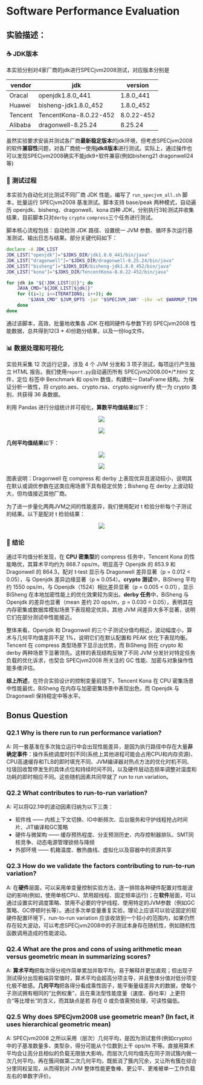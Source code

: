 # Software Performance Evaluation

## 实验描述：

### :coffee: **JDK版本** 

本实验分别对4家厂商的jdk进行SPECjvm2008测试，对应版本分别是

| vendor     | jdk                        | version         |
|------------|----------------------------|-----------------|
| Oracal     | openjdk1.8.0_441           | 1.8.0_441       |
| Huawei     | bisheng-jdk1.8.0_452       | 1.8.0_452       |
| Tencent    | TencentKona-8.0.22-452     | 8.0.22-452      |
| Alibaba    | dragonwell-8.25.24         | 8.25.24         |

虽然实验要求安装并测试各厂商**最新稳定版本**的jdk环境，但考虑SPECjvm2008的软件**兼容性**问题，对各厂商统一使用**jdk8版本**进行测试。实际上，通过操作也可以发现SPECjvm2008确实不能jdk9+软件兼容(例如bisheng21 dragonwell24等)

### :rocket: **测试过程** 

本实验为自动化对比测试不同厂商 JDK 性能，编写了 `run_specjvm_all.sh` 脚本，批量运行 SPECjvm2008 基准测试。脚本支持 base/peak 两种模式，自动遍历 openjdk、bisheng、dragonwell、kona 四种 JDK，分别执行3轮测试并收集结果，目前脚本只对`derby` `crypto` `compress`三个任务进行测试。

脚本核心流程包括：自动检测 JDK 路径、设置统一 JVM 参数、循环多次运行基准测试、输出日志与结果。部分关键代码如下：

```bash
declare -A JDK_LIST
JDK_LIST["openjdk"]="$JDKS_DIR/jdk1.8.0_441/bin/java"
JDK_LIST["dragonwell"]="$JDKS_DIR/dragonwell-8.25.24/bin/java"
JDK_LIST["bisheng"]="$JDKS_DIR/bisheng-jdk1.8.0_452/bin/java"
JDK_LIST["kona"]="$JDKS_DIR/TencentKona-8.0.22-452/bin/java"

for jdk in "${!JDK_LIST[@]}"; do
    JAVA_CMD="${JDK_LIST[$jdk]}"
    for ((i=1; i<=ITERATIONS; i++)); do
        "$JAVA_CMD" $JVM_OPTS -jar "$SPECJVM_JAR" -ikv -wt $WARMUP_TIME -it $ITERATION_TIME $BENCH_ARGS
    done
done
```

通过该脚本，高效、批量地收集各 JDK 在相同硬件与参数下的 SPECjvm2008 性能数据，总共得到12(3 * 4)份跑分结果，以及一份log文件。

### :bar_chart: **数据处理和可视化** 

实验共采集 12 次运行记录，涉及 4 个 JVM 分发和 3 项子测试，每项运行产生独立 HTML 报告。我们使用`report.py`自动遍历所有 SPECjvm2008.00*/*.html 文件，定位 <td> 标签中 Benchmark 和 ops/m 数值，构建统一 DataFrame 结构。为保证分析一致性，将 crypto.aes、crypto.rsa、crypto.signverify 统一为 crypto 类别，共获得 36 条数据。

利用 Pandas 进行分组统计并可视化，**算数平均值结果**如下：

<p align="center">
  <img src="img2/specjvm2008_jdk_compare_mean_text.png" />
</p>

<p align="center">
  <img src="img2/specjvm2008_jdk_compare_mean.png" />
</p>

**几何平均值结果**如下：

<p align="center">
  <img src="img2/specjvm2008_jdk_compare_gmean_text.png" />
</p>

<p align="center">
  <img src="img2/specjvm2008_jdk_compare_gmean.png" />
</p>

图表说明：Dragonwell 在 compress 和 derby 上表现优异且波动较小，说明其在默认或调优参数在这类应用场景下具有稳定优势；Bisheng 在 derby 上波动较大，但均值接近其他厂商。

为了进一步量化两两JVM之间的性能差异，我们使用配对 t 检验分析每个子测试的结果。以下是配对 t 检验结果：

<p align="center">
  <img src="img2/paired_t_test_output.png" />
</p>

### :page_with_curl: **结论** 

通过平均值分析发现，在 **CPU 密集型**的 compress 任务中，Tencent Kona 的性能略优，其算术平均约为 868.7 ops/m，明显高于 Openjdk 的 853.9 和 Dragonwell 的 864.3，配对 t‑test 显示与 Dragonwell 差异显著（p = 0.012 < 0.05），与 Openjdk 差异边缘显著（p ≈ 0.054）。**crypto 测试**中，BiSheng 平均约 1550 ops/m，与 Openjdk（1524）相比差异显著（p = 0.005 < 0.01），显示 BiSheng 在本地加密性能上的优化效果较为突出。**derby 任务**中，BiSheng 与 Openjdk 的差异也显著（mean 差约 20 ops/m，p = 0.030 < 0.05），表明其在内存密集或数据库模拟场景下表现稳定优异。其他 JVM 间差异大多不显著，说明它们在部分测试中性能接近。

整体来看，Openjdk 和 Dragonwell 的三个子测试分值均相近，波动幅度小，算术与几何平均值差异不足 1%，说明它们在默认配置和 PEAK 优化下表现均衡。Tencent 在 compress 类型场景下显示出优势，而 BiSheng 则在 crypto 和 derby 两种场景下显著领先。这样的表现结构反映了不同 JVM 分发针对特定任务负载的优化诉求，也契合 SPECjvm2008 所关注的 GC 性能、加密与对象操作性能多维评估。

**综上所述**，在符合实验设计的控制变量前提下，Tencent Kona 在 CPU 密集场景中性能最优，BiSheng 在内存与加密密集场景中表现出色，而 Openjdk 与 Dragonwell 保持稳定中等水平。


## Bonus Question

### Q2.1 Why is there run to run performance variation?

A: 同一套基准在多次独立运行中会出现性能差异，是因为执行路径中存在大量**非确定事件**：操作系统调度时刻不同(系统上其他进程可能会占用CPU和内存资源)、CPU高速缓存和TLB的即时填充不同、JVM编译器对热点方法的优化时机不同、垃圾回收暂停发生的具体点位和持续时间不同，以及硬件层动态频率调整对温度和功耗的即时相应不同。这些随机因素共同早就了 run to run variation。

### Q2.2 What contributes to run-to-run variation?

A: 可以将Q2.1中的波动因素归纳为以下三类：
- 软件栈 —— 内核上下文切换、IO中断频次、后台服务和守护线程抢占时间片、JIT编译和GC策略
- 硬件与微架构 —— 缓存预热程度、分支预测历史、内存控制器排队、SMT同核竞争、动态电源管理锁频与降频
- 外部环境 —— 机箱温度、散热曲线、虚拟化以及容器中的资源共享

### Q2.3 How do we validate the factors contributing to run-to-run variation?

A: 在**硬件**层面，可以采用单变量控制实验方法，逐一排除各种硬件配置对性能波动的影响(例如，使用单核CPU、禁用超线程、固定频率运行)；在**软件**层面，可以通过设置实时调度策略、禁用不必要的守护线程、使用特定的JVM参数（例如GC策略、GC停顿时长等）。通过多次单变量重复实验，理论上应该可以验证固定的软硬件配置环境下，run-to-run variation 应该收敛到一个较小的范围内，如果仍然存在较大波动，可以考虑SPECjvm2008中的子测试本身存在随机性，例如随机性函数调用造成的性能波动。

### Q2.4 What are the pros and cons of using arithmetic mean versus geometric mean in summarizing scores?

A: **算术平均**把每次得分视作简单累加并取平均，易于解释并更加直观；但出现子测试得分出现极端异常值时，算术平均会超高分项主导，并且整体分值对低分项变化极不敏感。**几何平均**把各得分看成乘性因子，能平衡量级差异大的数据，使每个子测试拥有相同的“比例权重”，且在乘法型性能度量（速度、吞吐率）上更符合“等比增长”的含义，而其缺点是若 存在 0 或负值需预处理，可读性偏低。

### Q2.5  Why does SPECjvm2008 use geometric mean? (In fact, it uses hierarchical geometric mean)

A: SPECjvm2008 之所以采用（层次）几何平均，是因为测试套件(例如crypto)中的子基准数量多、类型杂，得分可能从个位数到上千 ops/m 不等。直接用算术平均会让高分且相似的负载无限放大影响，而层次几何均值先在同子测试簇内做一次几何平均，再在簇间做第二次几何平均，既抵消了簇内冗余，又让所有簇在综合分里同权呈现，从而得到对 JVM 整体性能更鲁棒、更公平、更难被单一工作负载左右的单数字评价。
